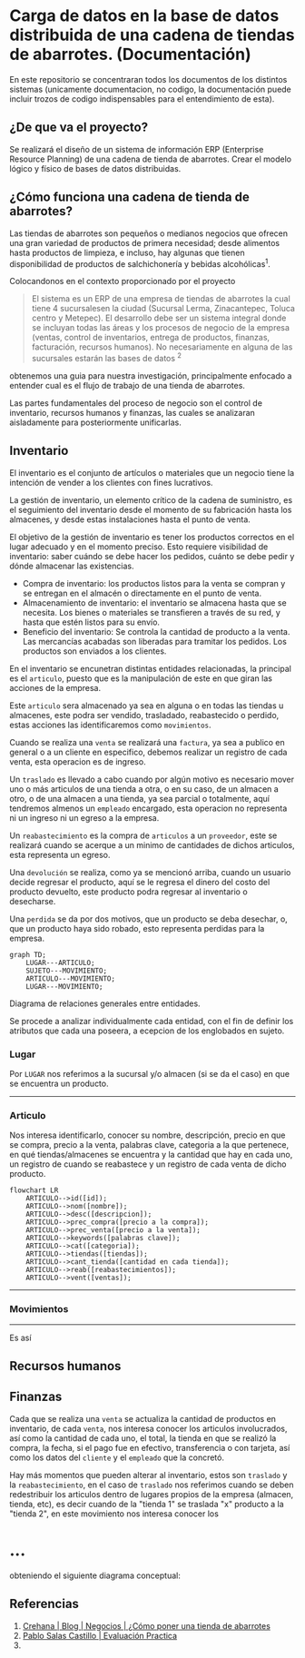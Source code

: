 # Carga de datos en la base de datos distribuida de una cadena de tiendas de abarrotes. (Documentación)

En este repositorio se concentraran todos los documentos de los distintos sistemas (unicamente documentacion, no codigo, la documentación puede incluir trozos de codigo indispensables para el entendimiento de esta).

## ¿De que va el proyecto?
Se realizará el diseño de un sistema de información ERP (Enterprise Resource Planning) de una cadena de tienda de abarrotes. Crear el modelo lógico y físico de bases de datos distribuidas.

## ¿Cómo funciona una cadena de tienda de abarrotes?

Las tiendas de abarrotes son pequeños o medianos negocios que ofrecen una gran variedad de productos de primera necesidad; desde alimentos hasta productos de limpieza, e incluso, hay algunas que tienen disponibilidad de productos de salchichonería y bebidas alcohólicas<sup>1</sup>.

Colocandonos en el contexto proporcionado por el proyecto 
>El sistema es un ERP de una empresa de tiendas de abarrotes la cual tiene 4 sucursalesen la ciudad (Sucursal Lerma, Zinacantepec, Toluca centro y Metepec). El desarrollo debe ser un sistema integral donde se incluyan todas las áreas y los procesos de negocio de la empresa (ventas, control de inventarios, entrega de productos, finanzas, facturación, recursos humanos). No necesariamente en alguna de las sucursales estarán las bases de datos <sup>2</sup>

obtenemos una guia para nuestra investigación, principalmente enfocado a entender cual es el flujo de trabajo de una tienda de abarrotes.



Las partes fundamentales del proceso de negocio son el control de inventario, recursos humanos y finanzas, las cuales se analizaran aisladamente para posteriormente unificarlas.

## Inventario

 El inventario es el conjunto de artículos o materiales que un negocio tiene la intención de vender a los clientes con fines lucrativos. 

La gestión de inventario, un elemento crítico de la cadena de suministro, es el seguimiento del inventario desde el momento de su fabricación hasta los almacenes, y desde estas instalaciones hasta el punto de venta. 

El objetivo de la gestión de inventario es tener los productos correctos en el lugar adecuado y en el momento preciso. Esto requiere visibilidad de inventario: saber cuándo se debe hacer los pedidos, cuánto se debe pedir y dónde almacenar las existencias.

- Compra de inventario: los productos listos para la venta se compran y se entregan en el almacén o directamente en el punto de venta.
- Almacenamiento de inventario: el inventario se almacena hasta que se necesita. Los bienes o materiales se transfieren a través de su red, y hasta que estén listos para su envío.
- Beneficio del inventario: Se controla la cantidad de producto a la venta. Las mercancías acabadas son liberadas para tramitar los pedidos. Los productos son enviados a los clientes.

En el inventario se encunetran distintas entidades relacionadas, la principal es el `articulo`, puesto que es la manipulación de este en que giran las acciones de la empresa.

Este `articulo` sera almacenado ya sea en alguna o en todas las tiendas u almacenes, este podra ser vendido, trasladado, reabastecido o perdido, estas acciones las identificaremos como `movimientos`.

Cuando se realiza una `venta` se realizará una `factura`, ya sea a publico en general o a un cliente en especifico, debemos realizar un registro de cada venta, esta operacion es de ingreso.

Un `traslado` es llevado a cabo cuando por algún motivo es necesario mover uno o más articulos de una tienda a otra, o en su caso, de un almacen a otro, o de una almacen a una tienda, ya sea parcial o totalmente, aquí tendremos almenos un `empleado` encargado, esta operacion no representa ni un ingreso ni un egreso a la empresa.

Un `reabastecimiento` es la compra de `articulos` a un `proveedor`, este se realizará cuando se acerque a un minimo de cantidades de dichos articulos, esta representa un egreso.

Una `devolución` se realiza, como ya se mencionó arriba, cuando un usuario decide regresar el producto, aquí se le regresa el dinero del costo del producto devuelto, este producto podra regresar al inventario o desecharse.

Una `perdida` se da por dos motivos, que un producto se deba desechar, o, que un producto haya sido robado, esto representa perdidas para la empresa.

```mermaid
graph TD;
    LUGAR---ARTICULO;    
    SUJETO---MOVIMIENTO;
    ARTICULO---MOVIMIENTO;
    LUGAR---MOVIMIENTO;
```
Diagrama de relaciones generales entre entidades.

Se procede a analizar individualmente cada entidad, con el fin de definir los atributos que cada una poseera, a ecepcion de los englobados en sujeto.

### Lugar 
Por `LUGAR` nos referimos a la sucursal y/o almacen (si se da el caso) en que se encuentra un producto.


---
### Articulo
 Nos interesa identificarlo, conocer su nombre, descripción, precio en que se compra, precio a la venta, palabras clave, categoria a la que pertenece, en qué tiendas/almacenes se encuentra y la cantidad que hay en cada uno, un registro de cuando se reabastece y un registro de cada venta de dicho producto.

```mermaid
flowchart LR
    ARTICULO-->id([id]);
    ARTICULO-->nom([nombre]);
    ARTICULO-->desc([descripcion]);
    ARTICULO-->prec_compra([precio a la compra]);
    ARTICULO-->prec_venta([precio a la venta]);
    ARTICULO-->keywords([palabras clave]);
    ARTICULO-->cat([categoria]);
    ARTICULO-->tiendas([tiendas]);
    ARTICULO-->cant_tienda([cantidad en cada tienda]);
    ARTICULO-->reab([reabastecimientos]);
    ARTICULO-->vent([ventas]);

```
---
### Movimientos
--- 
Es así 

## Recursos humanos
## Finanzas





Cada que se realiza una `venta` se actualiza la cantidad de productos en inventario, de cada `venta`, nos interesa conocer los articulos involucrados, así como la cantidad de cada uno, el total, la tienda en que se realizó la compra, la fecha, si el pago fue en efectivo, transferencia o con tarjeta, así como los datos del `cliente` y el `empleado` que la concretó.

Hay más momentos que pueden alterar al inventario, estos son `traslado` y la `reabastecimiento`, en el caso de `traslado` nos referimos cuando se deben redestribuir los articulos dentro de lugares propios de la empresa (almacen, tienda, etc), es decir cuando de la "tienda 1" se traslada "x" producto a la "tienda 2", en este movimiento nos interesa conocer los 
 



# ...

 obteniendo el siguiente diagrama conceptual:




## Referencias
1. [Crehana | Blog | Negocios | ¿Cómo poner una tienda de abarrotes](https://www.crehana.com/blog/negocios/como-poner-tienda-abarrotes/)
2. [Pablo Salas Castillo | Evaluación Practica](https://alumnouaemex.sharepoint.com/sites/BasedeDatosIICO02Semestre2023a/Materiales%20de%20clase/Evaluacion%20practica/Evaluacion2023a_Co02.pdf?CT=1680902754832&OR=ItemsView)
3. 